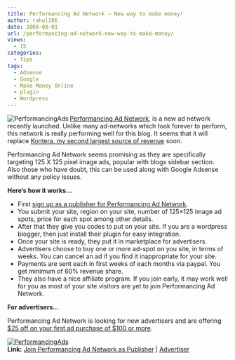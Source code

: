 ```yaml
---
title: Performancing Ad Network – New way to make money!
author: rahul286
date: 2008-08-01
url: /performancing-ad-network-new-way-to-make-money/
views:
  - 15
categories:
  - Tips
tags:
  - Adsense
  - Google
  - Make Money Online
  - plugin
  - Wordpress
---
```

<a href="http://performancingads.com/learn/publishers?origin=245" onclick="_gaq.push(['_trackEvent', 'outbound-article', 'http://performancingads.com/learn/publishers?origin=245', '']);" ><img style="border:0" src="http://ads1.performancingads.com/banners/publishers/300pxblog.png" alt="PerformancingAds" align="left" /></a><span style="line-height: normal"><a href="http://performancingads.com/learn/publishers?origin=245" onclick="_gaq.push(['_trackEvent', 'outbound-article', 'http://performancingads.com/learn/publishers?origin=245', 'Performancing Ad Network']);" >Performancing Ad Network</a>, is a new ad network recently launched. Unlike many ad-networks which took forever to perform, this network is really performing well for this blog. It seems that it will replace <a href="http://devilsworkshop.org/kontera/">Kontera, my second largest source of revenue</a> soon.</span>

Performancing Ad Network seems promising as they are specifically targeting 125 X 125 pixel image ads, popular with blogs sidebar section. Also those who have doubt, this can be used along with Google Adsense without any policy issues.

**Here&#8217;s how it works&#8230;**

  * First <a href="http://performancingads.com/learn/publishers?origin=245" onclick="_gaq.push(['_trackEvent', 'outbound-article', 'http://performancingads.com/learn/publishers?origin=245', 'sign up as a publisher for Performancing Ad Network']);" >sign up as a publisher for Performancing Ad Network</a>.
  * You submit your site, region on your site, number of 125&#215;125 image ad spots, price for each spot among other details.
  * After that they give you codes to put on your site. If you are a wordpress blogger, then just install their plugin for easy integration.
  * Once your site is ready, they put it in marketplace for advertisers.
  * Advertisers choose to buy one or more ad-spot on you site, in terms of weeks. You can cancel an ad if you find it inappropriate for your site.
  * Payments are sent each in first weeks of each months via paypal. You get minimum of 60% revenue share.
  * They also have a nice affiliate program. If you join early, it may work well for you as most of your site visitors are yet to join Performancing Ad Network.

**For advertisers&#8230;**

Performancing Ad Network is looking for new advertisers and are offering <a href="http://performancingads.com/learn/advertisers?origin=245" onclick="_gaq.push(['_trackEvent', 'outbound-article', 'http://performancingads.com/learn/advertisers?origin=245', '$25 off on your first ad purchase of $100 or more']);" >$25 off on your first ad purchase of $100 or more</a>.

<a href="http://performancingads.com/learn/advertisers?origin=245" onclick="_gaq.push(['_trackEvent', 'outbound-article', 'http://performancingads.com/learn/advertisers?origin=245', '']);" ><img class="centre" style="border: 0pt none" src="http://ads1.performancingads.com/banners/advertisers/468pxadv.png" alt="PerformancingAds" /></a>  
**Link:** <a href="http://performancingads.com/learn/publishers?origin=245" onclick="_gaq.push(['_trackEvent', 'outbound-article', 'http://performancingads.com/learn/publishers?origin=245', 'Join Performancing Ad Network as Publisher']);" >Join Performancing Ad Network as Publisher</a> | <a href="http://performancingads.com/learn/advertisers?origin=245" onclick="_gaq.push(['_trackEvent', 'outbound-article', 'http://performancingads.com/learn/advertisers?origin=245', 'Advertiser']);" >Advertiser</a>
